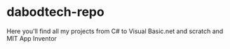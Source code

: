# dabodtech-repo
Here you'll find all my projects from C# to Visual Basic.net and scratch and MIT App Inventor
